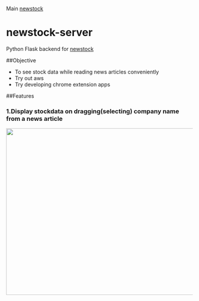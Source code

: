 Main <a href='https://github.com/littlejkim/newstock'>newstock</a>

# newstock-server
Python Flask backend for <a href='https://github.com/littlejkim/newstock'>newstock</a>

##Objective
* To see stock data while reading news articles conveniently
* Try out aws
* Try developing chrome extension apps

##Features
### 1.Display stockdata on dragging(selecting) company name from a news article
<img src='https://github.com/lpaqkosw/readmeImages/tree/master/newstock/newstock.png' height='450' width='800'></img>
